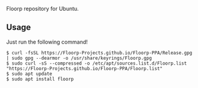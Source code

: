 Floorp repository for Ubuntu.

## Usage

Just run the following command!
```
$ curl -fsSL https://Floorp-Projects.github.io/Floorp-PPA/Release.gpg | sudo gpg --dearmor -o /usr/share/keyrings/Floorp.gpg
$ sudo curl -sS --compressed -o /etc/apt/sources.list.d/Floorp.list "https://Floorp-Projects.github.io/Floorp-PPA/Floorp.list"
$ sudo apt update
$ sudo apt install floorp
```



